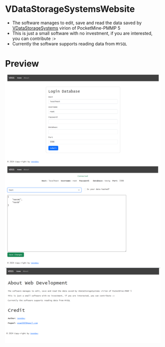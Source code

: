 # VDataStorageSystemsWebsite
- The software manages to edit, save and read the data saved by [VDataStorageSystems](https://github.com/VennDev/VDataStorageSystems) virion of PocketMine-PMMP 5
- This is just a small software with no investment, if you are interested, you can contribute :>
- Currently the software supports reading data from `MYSQL`

# Preview
<img src="https://github.com/VennDev/VDataStorageSystemsWebsite/blob/main/images/main.png">
</br>
<img src="https://github.com/VennDev/VDataStorageSystemsWebsite/blob/main/images/edit.png">
</br>
<img src="https://github.com/VennDev/VDataStorageSystemsWebsite/blob/main/images/about.png">

